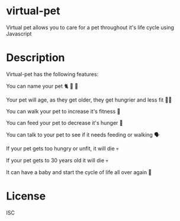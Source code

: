 # virtual-pet
Virtual pet allows you to care for a pet throughout it's life cycle using Javascript

# Description

Virtual-pet has the following features:

You can name your pet 🐈 🐶 🐠

Your pet will age, as they get older, they get hungrier and less fit 😮‍💨

You can walk your pet to increase it's fitness 🐾

You can feed your pet to decrease it's hunger 🥩

You can talk to your pet to see if it needs feeding or walking 🗣️

If your pet gets too hungry or unfit, it will die 💀

If your pet gets to 30 years old it will die 💀

It can have a baby and start the cycle of life all over again  👶 

# License

ISC